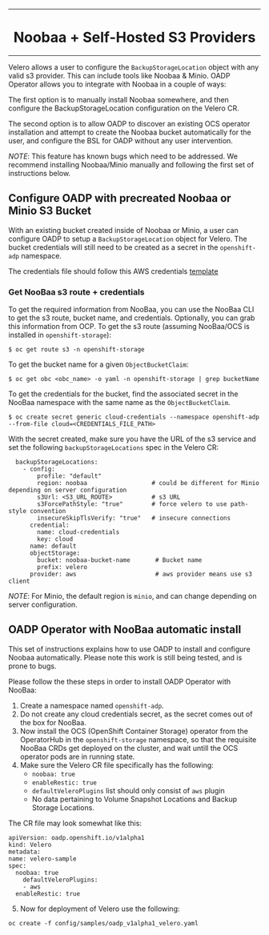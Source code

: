 <hr style="height:1px;border:none;color:#333;">
<h1 align="center">Noobaa + Self-Hosted S3 Providers</h1>
<hr style="height:1px;border:none;color:#333;">

Velero allows a user to configure the `BackupStorageLocation` object with any
valid s3 provider. This can include tools like Noobaa & Minio. OADP Operator
allows you to integrate with Noobaa in a couple of ways: 

The first option is to manually install Noobaa somewhere, and then configure 
the BackupStorageLocation configuration on the Velero CR. 

The second option is to allow OADP to discover an existing OCS operator 
installation and attempt to create the Noobaa bucket automatically for the user, 
and configure the BSL for OADP without any user intervention. 

*NOTE*: This feature has known bugs which need to be
addressed. We recommend installing Noobaa/Minio manually and following the
first set of instructions below.

## Configure OADP with precreated Noobaa or Minio S3 Bucket

With an existing bucket created inside of Noobaa or Minio, a user can configure
OADP to setup a `BackupStorageLocation` object for Velero. The bucket
credentials will still need to be created as a secret in the `openshift-adp`
namespace.

The credentials file should follow this AWS credentials
[template](https://github.com/konveyor/velero-examples/blob/master/velero-install/aws-credentials)

### Get NooBaa s3 route + credentials
To get the required information from NooBaa, you can use the NooBaa CLI to get
the s3 route, bucket name, and credentials. Optionally, you can grab this
information from OCP. To get the s3 route (assuming NooBaa/OCS is installed in
`openshift-storage`):

```
$ oc get route s3 -n openshift-storage
```

To get the bucket name for a given `ObjectBucketClaim`:

```
$ oc get obc <obc_name> -o yaml -n openshift-storage | grep bucketName
```

To get the credentials for the bucket, find the associated secret in the NooBaa
namespace with the same name as the `ObjectBucketClaim`.

```
$ oc create secret generic cloud-credentials --namespace openshift-adp --from-file cloud=<CREDENTIALS_FILE_PATH>
```

With the secret created, make sure you have the URL of the s3 service and set
the following `backupStorageLocations` spec in the Velero CR:

```
  backupStorageLocations:
    - config:
        profile: "default"
        region: noobaa                  # could be different for Minio depending on server configuration
        s3Url: <S3_URL_ROUTE>           # s3 URL
        s3ForcePathStyle: "true"        # force velero to use path-style convention
        insecureSkipTlsVerify: "true"   # insecure connections
      credential:
        name: cloud-credentials
        key: cloud
      name: default
      objectStorage:
        bucket: noobaa-bucket-name       # Bucket name
        prefix: velero
      provider: aws                      # aws provider means use s3 client               
```

*NOTE*: For Minio, the default region is `minio`, and can change depending on
server configuration.

## OADP Operator with NooBaa automatic install

This set of instructions explains how to use OADP to install and configure
Noobaa automatically. Please note this work is still being tested, and is prone
to bugs.

Please follow the these steps in order to install OADP Operator with NooBaa:

1. Create a namespace named `openshift-adp`.
2. Do not create any cloud credentials secret, as the secret comes out of the 
box for NooBaa.
3. Now install the OCS (OpenShift Container Storage) operator from the 
OperatorHub in the `openshift-storage` namespace, so that the requisite NooBaa 
CRDs get deployed on the cluster, and wait untill the OCS operator pods are in 
running state.
4. Make sure the Velero CR file specifically has the following:
   - `noobaa: true`
   - `enableRestic: true`
   - `defaultVeleroPlugins` list should only consist of `aws` plugin
   - No data pertaining to Volume Snapshot Locations and Backup Storage Locations.
 
The CR file may look somewhat like this:

  ```
  apiVersion: oadp.openshift.io/v1alpha1
  kind: Velero
  metadata:
  name: velero-sample
  spec:
    noobaa: true
      defaultVeleroPlugins:
      - aws
    enableRestic: true
  ```
  
5. Now for deployment of Velero use the following:

```
oc create -f config/samples/oadp_v1alpha1_velero.yaml
```
